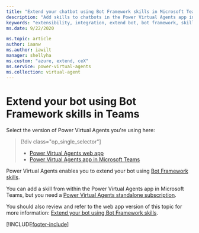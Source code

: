 ```yaml
---
title: "Extend your chatbot using Bot Framework skills in Microsoft Teams"
description: "Add skills to chatbots in the Power Virtual Agents app in Microsoft Teams."
keywords: "extensibility, integration, extend bot, bot framework, skills, custom capabilities, PVA"
ms.date: 9/22/2020

ms.topic: article
author: iaanw
ms.author: iawilt
manager: shellyha
ms.custom: "azure, extend, ceX"
ms.service: power-virtual-agents
ms.collection: virtual-agent
---
```


# Extend your bot using Bot Framework skills in Teams

Select the version of Power Virtual Agents you're using here:

> [!div class="op_single_selector"]
>
> - [Power Virtual Agents web app](../configuration-add-skills.md)
> - [Power Virtual Agents app in Microsoft Teams](configuration-add-skills-teams.md)

Power Virtual Agents enables you to extend your bot using [Bot Framework skills](/azure/bot-service/skills-conceptual?view=azure-bot-service-4.0&preserve-view=true).

You can add a skill from within the Power Virtual Agents app in Microsoft Teams, but you need a [Power Virtual Agents standalone subscription](../requirements-licensing-subscriptions.md).

You should also review and refer to the web app version of this topic for more information: [Extend your bot using Bot Framework skills](../configuration-add-skills.md).

[!INCLUDE[footer-include](../includes/footer-banner.md)]
